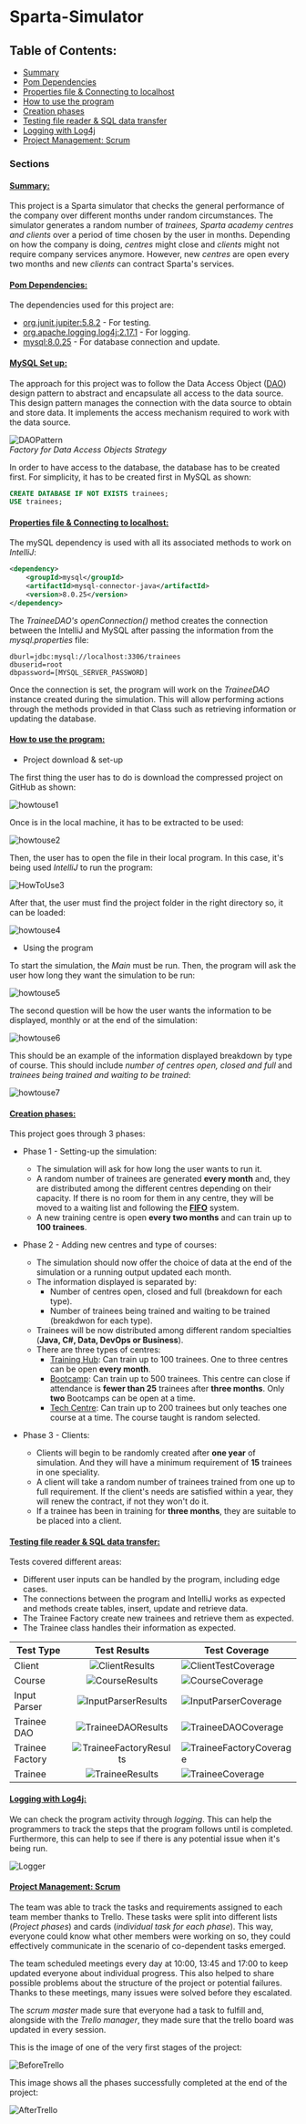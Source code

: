 # Sparta-Simulator

## Table of Contents:

* [Summary](#inssummaryins)
* [Pom Dependencies](#inspom-dependenciesins)
* [Properties file & Connecting to localhost](#insproperties-file--connecting-to-localhostins)
* [How to use the program](#inshow-to-use-the-programins)
* [Creation phases](#inscreation-phasesins)
* [Testing file reader & SQL data transfer](#instesting-file-reader--sql-data-transferins)
* [Logging with Log4j](#inslogging-with-log4jins)
* [Project Management: Scrum](#insproject-management-scrumins)

### Sections
#### <ins>Summary:</ins>
This project is a Sparta simulator that checks the general performance of the company over different months under random circumstances. 
The simulator generates a random number of *trainees, Sparta academy centres and clients* over a period of time chosen by the user in months. 
Depending on how the company is doing, *centres* might close and *clients* might not require company services anymore.
However, new *centres* are open every two months and new *clients* can contract Sparta's services.
#### <ins>Pom Dependencies:</ins>
The dependencies used for this project are:
* [org.junit.jupiter:5.8.2](https://junit.org/junit5/) - For testing.
* [org.apache.logging.log4j:2.17.1](https://logging.apache.org/log4j/2.x/) - For logging.
* [mysql:8.0.25](https://dev.mysql.com/doc/connector-j/8.0/en/connector-j-installing-maven.html) - For database connection and update.
#### <ins>MySQL Set up:</ins>
The approach for this project was to follow the Data Access Object ([DAO](https://www.oracle.com/java/technologies/dataaccessobject.html)) design pattern to abstract and encapsulate all access to the data source. This design pattern manages the connection with the data source to obtain and store data. It implements the access mechanism required to work with the data source.

![DAOPattern](https://user-images.githubusercontent.com/63067669/153708510-bd39862b-3fc2-4c08-8252-ab804d9d527e.png)  
*Factory for Data Access Objects Strategy*

In order to have access to the database, the database has to be created first. For simplicity, it has to be created first in MySQL as shown:

```sql
CREATE DATABASE IF NOT EXISTS trainees;
USE trainees;
```
#### <ins>Properties file & Connecting to localhost:</ins>

The mySQL dependency is used with all its associated methods to work on *IntelliJ*:

```xml
<dependency>
    <groupId>mysql</groupId>
    <artifactId>mysql-connector-java</artifactId>
    <version>8.0.25</version>
</dependency>
```

The *TraineeDAO's openConnection()* method creates the connection between the IntelliJ and MySQL after passing the information from the *mysql.properties* file:

```properties
dburl=jdbc:mysql://localhost:3306/trainees
dbuserid=root
dbpassword=[MYSQL_SERVER_PASSWORD]
```

Once the connection is set, the program will work on the *TraineeDAO* instance created during the simulation. This will allow performing actions through the methods provided in that Class such as retrieving information or updating the database.

#### <ins>How to use the program:</ins>
* Project download & set-up

The first thing the user has to do is download the compressed project on GitHub as shown:

![howtouse1](https://user-images.githubusercontent.com/63067669/154701030-2057f34b-aef4-46f6-9556-cc89218d7037.png)

Once is in the local machine, it has to be extracted to be used:

![howtouse2](https://user-images.githubusercontent.com/63067669/154701127-fb301512-b1e6-4bcf-bbca-bc3aa6a05e11.png)

Then, the user has to open the file in their local program. In this case, it's being used *IntelliJ* to run the program:

![HowToUse3](https://user-images.githubusercontent.com/63067669/153816556-dcbdc43f-7075-47c3-9a91-d1379a2afe16.png)

After that, the user must find the project folder in the right directory so, it can be loaded:

![howtouse4](https://user-images.githubusercontent.com/63067669/154334431-25306a8b-27c7-45cd-be32-9390f868d04b.png)

* Using the program

To start the simulation, the *Main* must be run. Then, the program will ask the user how long they want the simulation to be run:

![howtouse5](https://user-images.githubusercontent.com/63067669/154674673-d9c45a80-2a86-439a-b910-48710fcce22e.png)

The second question will be how the user wants the information to be displayed, monthly or at the end of the simulation:

![howtouse6](https://user-images.githubusercontent.com/63067669/154339732-9bd89e8c-6752-4ffb-bf6c-a43340d7b883.png)

This should be an example of the information displayed breakdown by type of course. This should include *number of centres open, closed and full* and *trainees being trained and waiting to be trained*:

![howtouse7](https://user-images.githubusercontent.com/63067669/154677735-1488274e-24b1-4f80-b0cf-d2e9053f6b6f.png)


#### <ins>Creation phases:</ins>

This project goes through 3 phases:

* Phase 1 - Setting-up the simulation:
  * The simulation will ask for how long the user wants to run it.
  * A random number of trainees are generated **every month** and, they are distributed among the different centres depending on their capacity. If there is no room for them in any centre, they will be moved to a waiting list and following the **[FIFO](https://en.wikipedia.org/wiki/FIFO_and_LIFO_accounting)** system.
  * A new training centre is open **every two months** and can train up to **100 trainees**.


* Phase 2 - Adding new centres and type of courses:
  * The simulation should now offer the choice of data at the end of the simulation or a running output updated each month.
  * The information displayed is separated by:
    * Number of centres open, closed and full (breakdown for each type).
    * Number of trainees being trained and waiting to be trained (breakdwon for each type).
  * Trainees will be now distributed among different random specialties (**Java, C#, Data, DevOps or Business**).
  * There are three types of centres:
    * <ins>Training Hub</ins>: Can train up to 100 trainees. One to three centres can be open **every month**.
    * <ins>Bootcamp</ins>: Can train up to 500 trainees. This centre can close if attendance is **fewer than 25** trainees after **three months**. Only **two** Bootcamps can be open at a time.
    * <ins>Tech Centre</ins>: Can train up to 200 trainees but only teaches one course at a time. The course taught is random selected.


* Phase 3 - Clients:
  * Clients will begin to be randomly created after **one year** of simulation. And they will have a minimum requirement of **15** trainees in one speciality.
  * A client will take a random number of trainees trained from one up to full requirement. If the client's needs are satisfied within a year, they will renew the contract, if not they won't do it.
  * If a trainee has been in training for **three months**, they are suitable to be placed into a client.
    
#### <ins>Testing file reader & SQL data transfer:</ins>
Tests covered different areas:
* Different user inputs can be handled by the program, including edge cases.
* The connections between the program and IntelliJ works as expected and methods create tables, insert, update and retrieve data.
* The Trainee Factory create new trainees and retrieve them as expected.
* The Trainee class handles their information as expected.

| Test Type       |                                                          Test Results                                                           | Test Coverage                                                                                                                 |
|-----------------|:-------------------------------------------------------------------------------------------------------------------------------:|-------------------------------------------------------------------------------------------------------------------------------|
| Client          |     ![ClientResults](https://user-images.githubusercontent.com/63067669/154776407-8e49e6eb-76a9-4819-9e00-a9a5bf3cc41f.png)     | ![ClientTestCoverage](https://user-images.githubusercontent.com/63067669/154778500-8d6b42de-9249-4a5c-b378-1d7e9b1f6403.png)  |
| Course          |     ![CourseResults](https://user-images.githubusercontent.com/63067669/154776657-901f979a-9971-4967-8f8e-3076cf624f9e.png)     | ![CourseCoverage](https://user-images.githubusercontent.com/63067669/154778496-23df487f-2eb3-4c8e-977d-0df1b0f576ab.png)      |
| Input Parser    |     ![InputParserResults](https://user-images.githubusercontent.com/63067669/154814951-3b745528-a354-4d95-9fcb-ac9a6d712242.png)| ![InputParserCoverage](https://user-images.githubusercontent.com/63067669/154814952-04aad2f8-e365-4e99-a160-031833d81942.png) |
| Trainee DAO     |   ![TraineeDAOResults](https://user-images.githubusercontent.com/63067669/154777416-c954ca94-e2e1-4239-aca9-d7f93f1fa64e.png)   | ![TraineeDAOCoverage](https://user-images.githubusercontent.com/63067669/154778498-da872986-4151-4d7e-a8c1-4f728a77bfea.png)  |
| Trainee Factory | ![TraineeFactoryResults](https://user-images.githubusercontent.com/63067669/154777619-5dfa488b-dd2c-4607-ba92-019b4686a1fc.png) | ![TraineeFactoryCoverage](https://user-images.githubusercontent.com/63067669/154778499-3d4ad999-2e45-468f-9d0b-7a370414498a.png) |
| Trainee         |    ![TraineeResults](https://user-images.githubusercontent.com/63067669/154777839-f2e14bb9-32a6-472a-b7e4-44d87211bece.png)     | ![TraineeCoverage](https://user-images.githubusercontent.com/63067669/154778497-36417ab1-299b-4701-bef0-a4a82f2bfff4.png)     |

#### <ins>Logging with Log4j:</ins>
We can check the program activity through *logging*. This can help the programmers to track the steps that the program follows until is completed. Furthermore, this can help to see if there is any potential issue when it's being run.

![Logger](https://user-images.githubusercontent.com/63067669/154814948-0a7ed7b5-403a-4682-b25b-7db2cb1897d8.png)

#### <ins>Project Management: Scrum</ins>

The team was able to track the tasks and requirements assigned to each team member thanks to Trello. These tasks were split into different lists (*Project phases*) and cards (*individual task for each phase*). This way, everyone could know what other members were working on so, they could effectively communicate in the scenario of co-dependent tasks emerged. 

The team scheduled meetings every day at 10:00, 13:45 and 17:00 to keep updated everyone about individual progress. This also helped to share possible problems about the structure of the project or potential failures. Thanks to these meetings, many issues were solved before they escalated.

The *scrum master* made sure that everyone had a task to fulfill and, alongside with the *Trello manager*, they made sure that the trello board was updated in every session.

This is the image of one of the very first stages of the project:

![BeforeTrello](https://user-images.githubusercontent.com/63067669/154815835-e4e568cd-cb7c-45ff-9873-44fe9e116cf1.png)

This image shows all the phases successfully completed at the end of the project:

![AfterTrello](https://user-images.githubusercontent.com/63067669/154815834-4c10f9bd-2671-44f8-b59d-a7cb0b25071a.png)
